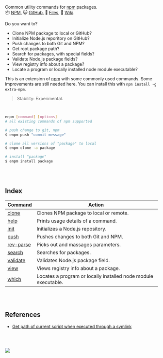 Common utility commands for [npm] packages.<br>
:package: [NPM](https://www.npmjs.com/package/extra-npm),
:smiley_cat: [GitHub](https://github.com/orgs/nodef/packages?repo_name=extra-npm),
:scroll: [Files](https://unpkg.com/extra-npm/),
:blue_book: [Wiki](https://github.com/nodef/extra-npm/wiki/).

Do you want to?<br>
- Clone NPM package to local or GitHub?
- Initialize Node.js reporitory on GitHub?
- Push changes to both Git and NPM?
- Get root package path?
- Search for packages, with special fields?
- Validate Node.js package fields?
- View registry info about a package?
- Locate a program or locally installed node module executable?

This is an extension of [npm] with some commonly used commands. Some
improvements are still needed here. You can install this with
`npm install -g extra-npm`.

> Stability: Experimental.

<br>

```bash
enpm [command] [options]
# all existing commands of npm supported

# push change to git, npm
$ enpm push "commit message"

# clone all versions of "package" to local
$ enpm clone -a package

# install "package"
$ enpm install package
```

<br>
<br>


## Index

| Command         | Action                       |
| --------------- | ---------------------------- |
| [clone] | Clones NPM package to local or remote. |
| [help] | Prints usage details of a command. |
| [init] | Initializes a Node.js repository. |
| [push] | Pushes changes to both Git and NPM. |
| [rev-parse] | Picks out and massages parameters. |
| [search] | Searches for packages. |
| [validate] | Validates Node.js package field. |
| [view] | Views registry info about a package. |
| [which] | Locates a program or locally installed node module executable. |

<br>
<br>


## References

- [Get path of current script when executed through a symlink](https://unix.stackexchange.com/a/17500/166668)

<br>
<br>

[![](https://img.youtube.com/vi/d0PkB45Hda4/maxresdefault.jpg)](https://www.youtube.com/watch?v=d0PkB45Hda4)

[npm]: https://en.wikipedia.org/wiki/Npm_(software)
[clone]: https://github.com/nodef/extra-npm/wiki/clone
[help]: https://github.com/nodef/extra-npm/wiki/help
[init]: https://github.com/nodef/extra-npm/wiki/init
[push]: https://github.com/nodef/extra-npm/wiki/push
[rev-parse]: https://github.com/nodef/extra-npm/wiki/rev-parse
[search]: https://github.com/nodef/extra-npm/wiki/search
[validate]: https://github.com/nodef/extra-npm/wiki/validate
[view]: https://github.com/nodef/extra-npm/wiki/view
[which]: https://github.com/nodef/extra-npm/wiki/which
